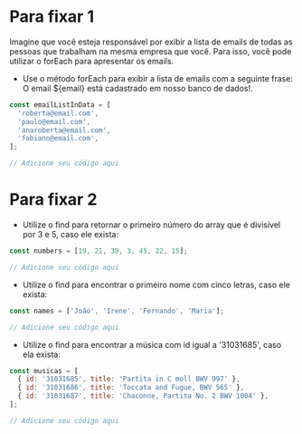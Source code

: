 # Para fixar 1

Imagine que você esteja responsável por exibir a lista de emails de todas as pessoas que trabalham na mesma empresa que você. Para isso, você pode utilizar o forEach para apresentar os emails.

* Use o método forEach para exibir a lista de emails com a seguinte frase: O email ${email} está cadastrado em nosso banco de dados!.

```javascript
const emailListInData = [
  'roberta@email.com',
  'paulo@email.com',
  'anaroberta@email.com',
  'fabiano@email.com',
];

// Adicione seu código aqui
```

# Para fixar 2

* Utilize o find para retornar o primeiro número do array que é divisível por 3 e 5, caso ele exista:

```javascript
const numbers = [19, 21, 30, 3, 45, 22, 15];

// Adicione seu código aqui
```

* Utilize o find para encontrar o primeiro nome com cinco letras, caso ele exista:

```javascript
const names = ['João', 'Irene', 'Fernando', 'Maria'];

// Adicione seu código aqui
```

* Utilize o find para encontrar a música com id igual a '31031685', caso ela exista:

```javascript
const musicas = [
  { id: '31031685', title: 'Partita in C moll BWV 997' },
  { id: '31031686', title: 'Toccata and Fugue, BWV 565' },
  { id: '31031687', title: 'Chaconne, Partita No. 2 BWV 1004' },
];

// Adicione seu código aqui
```


